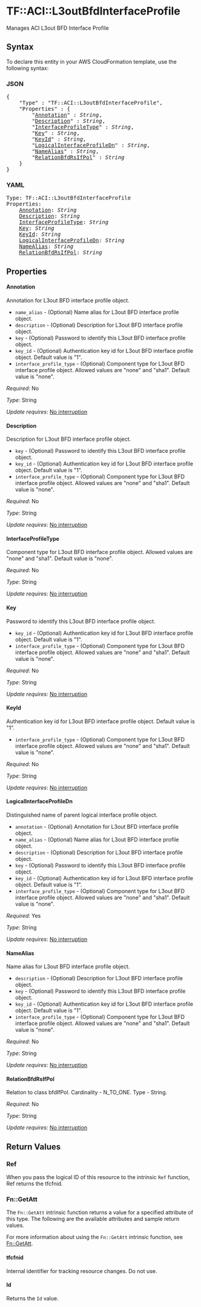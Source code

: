 # TF::ACI::L3outBfdInterfaceProfile

Manages ACI L3out BFD Interface Profile

## Syntax

To declare this entity in your AWS CloudFormation template, use the following syntax:

### JSON

<pre>
{
    "Type" : "TF::ACI::L3outBfdInterfaceProfile",
    "Properties" : {
        "<a href="#annotation" title="Annotation">Annotation</a>" : <i>String</i>,
        "<a href="#description" title="Description">Description</a>" : <i>String</i>,
        "<a href="#interfaceprofiletype" title="InterfaceProfileType">InterfaceProfileType</a>" : <i>String</i>,
        "<a href="#key" title="Key">Key</a>" : <i>String</i>,
        "<a href="#keyid" title="KeyId">KeyId</a>" : <i>String</i>,
        "<a href="#logicalinterfaceprofiledn" title="LogicalInterfaceProfileDn">LogicalInterfaceProfileDn</a>" : <i>String</i>,
        "<a href="#namealias" title="NameAlias">NameAlias</a>" : <i>String</i>,
        "<a href="#relationbfdrsifpol" title="RelationBfdRsIfPol">RelationBfdRsIfPol</a>" : <i>String</i>
    }
}
</pre>

### YAML

<pre>
Type: TF::ACI::L3outBfdInterfaceProfile
Properties:
    <a href="#annotation" title="Annotation">Annotation</a>: <i>String</i>
    <a href="#description" title="Description">Description</a>: <i>String</i>
    <a href="#interfaceprofiletype" title="InterfaceProfileType">InterfaceProfileType</a>: <i>String</i>
    <a href="#key" title="Key">Key</a>: <i>String</i>
    <a href="#keyid" title="KeyId">KeyId</a>: <i>String</i>
    <a href="#logicalinterfaceprofiledn" title="LogicalInterfaceProfileDn">LogicalInterfaceProfileDn</a>: <i>String</i>
    <a href="#namealias" title="NameAlias">NameAlias</a>: <i>String</i>
    <a href="#relationbfdrsifpol" title="RelationBfdRsIfPol">RelationBfdRsIfPol</a>: <i>String</i>
</pre>

## Properties

#### Annotation

Annotation for L3out BFD interface profile object.
- `name_alias` - (Optional) Name alias for L3out BFD interface profile object.
- `description` - (Optional) Description for L3out BFD interface profile object.
- `key` - (Optional) Password to identify this L3out BFD interface profile object.
- `key_id` - (Optional) Authentication key id for L3out BFD interface profile object. Default value is "1".
- `interface_profile_type` - (Optional) Component type for L3out BFD interface profile object. Allowed values are "none" and "sha1". Default value is "none".

_Required_: No

_Type_: String

_Update requires_: [No interruption](https://docs.aws.amazon.com/AWSCloudFormation/latest/UserGuide/using-cfn-updating-stacks-update-behaviors.html#update-no-interrupt)

#### Description

Description for L3out BFD interface profile object.
- `key` - (Optional) Password to identify this L3out BFD interface profile object.
- `key_id` - (Optional) Authentication key id for L3out BFD interface profile object. Default value is "1".
- `interface_profile_type` - (Optional) Component type for L3out BFD interface profile object. Allowed values are "none" and "sha1". Default value is "none".

_Required_: No

_Type_: String

_Update requires_: [No interruption](https://docs.aws.amazon.com/AWSCloudFormation/latest/UserGuide/using-cfn-updating-stacks-update-behaviors.html#update-no-interrupt)

#### InterfaceProfileType

Component type for L3out BFD interface profile object. Allowed values are "none" and "sha1". Default value is "none".

_Required_: No

_Type_: String

_Update requires_: [No interruption](https://docs.aws.amazon.com/AWSCloudFormation/latest/UserGuide/using-cfn-updating-stacks-update-behaviors.html#update-no-interrupt)

#### Key

Password to identify this L3out BFD interface profile object.
- `key_id` - (Optional) Authentication key id for L3out BFD interface profile object. Default value is "1".
- `interface_profile_type` - (Optional) Component type for L3out BFD interface profile object. Allowed values are "none" and "sha1". Default value is "none".

_Required_: No

_Type_: String

_Update requires_: [No interruption](https://docs.aws.amazon.com/AWSCloudFormation/latest/UserGuide/using-cfn-updating-stacks-update-behaviors.html#update-no-interrupt)

#### KeyId

Authentication key id for L3out BFD interface profile object. Default value is "1".
- `interface_profile_type` - (Optional) Component type for L3out BFD interface profile object. Allowed values are "none" and "sha1". Default value is "none".

_Required_: No

_Type_: String

_Update requires_: [No interruption](https://docs.aws.amazon.com/AWSCloudFormation/latest/UserGuide/using-cfn-updating-stacks-update-behaviors.html#update-no-interrupt)

#### LogicalInterfaceProfileDn

Distinguished name of parent logical interface profile object.
- `annotation` - (Optional) Annotation for L3out BFD interface profile object.
- `name_alias` - (Optional) Name alias for L3out BFD interface profile object.
- `description` - (Optional) Description for L3out BFD interface profile object.
- `key` - (Optional) Password to identify this L3out BFD interface profile object.
- `key_id` - (Optional) Authentication key id for L3out BFD interface profile object. Default value is "1".
- `interface_profile_type` - (Optional) Component type for L3out BFD interface profile object. Allowed values are "none" and "sha1". Default value is "none".

_Required_: Yes

_Type_: String

_Update requires_: [No interruption](https://docs.aws.amazon.com/AWSCloudFormation/latest/UserGuide/using-cfn-updating-stacks-update-behaviors.html#update-no-interrupt)

#### NameAlias

Name alias for L3out BFD interface profile object.
- `description` - (Optional) Description for L3out BFD interface profile object.
- `key` - (Optional) Password to identify this L3out BFD interface profile object.
- `key_id` - (Optional) Authentication key id for L3out BFD interface profile object. Default value is "1".
- `interface_profile_type` - (Optional) Component type for L3out BFD interface profile object. Allowed values are "none" and "sha1". Default value is "none".

_Required_: No

_Type_: String

_Update requires_: [No interruption](https://docs.aws.amazon.com/AWSCloudFormation/latest/UserGuide/using-cfn-updating-stacks-update-behaviors.html#update-no-interrupt)

#### RelationBfdRsIfPol

Relation to class bfdIfPol. Cardinality - N_TO_ONE. Type - String.

_Required_: No

_Type_: String

_Update requires_: [No interruption](https://docs.aws.amazon.com/AWSCloudFormation/latest/UserGuide/using-cfn-updating-stacks-update-behaviors.html#update-no-interrupt)

## Return Values

### Ref

When you pass the logical ID of this resource to the intrinsic `Ref` function, Ref returns the tfcfnid.

### Fn::GetAtt

The `Fn::GetAtt` intrinsic function returns a value for a specified attribute of this type. The following are the available attributes and sample return values.

For more information about using the `Fn::GetAtt` intrinsic function, see [Fn::GetAtt](https://docs.aws.amazon.com/AWSCloudFormation/latest/UserGuide/intrinsic-function-reference-getatt.html).

#### tfcfnid

Internal identifier for tracking resource changes. Do not use.

#### Id

Returns the <code>Id</code> value.

